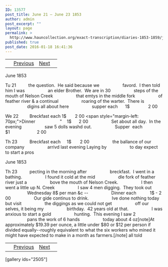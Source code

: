 ```yaml
---
ID: 13577
post_title: June 21 – June 23 1853
author: admin
post_excerpt: ""
layout: page
permalink: >
  http://www.hauncollection.org/exact-transcription/diaries-1853-1859/june-21-june-23-1853/
published: true
post_date: 2016-01-18 16:41:36
---
```

<table style="width: 100%;" align="center">
<tbody>
<tr>
<td> <a href="http://www.hauncollection.org/diaries-1853-1859/accounts-page-2/"><img class="" src="https://lh3.googleusercontent.com/-EFJpxxNiPNw/VqgtWBCZrMI/AAAAAAAAAFU/WfY4lPFWWkg/s800-Ic42/Soeb-Plain-Arrows-8-10px.png" alt="" width="10" height="10" /></a> <a href="http://www.hauncollection.org/diaries-1853-1859/june-20-june-21-1853/">Previous</a></td>
<td style="text-align: right;"><a href="http://www.hauncollection.org/diaries-1853-1859/june-23-26-1853/">Next</a> <a href="http://www.hauncollection.org/diaries-1853-1859/june-23-26-1853/"><img src="https://lh3.googleusercontent.com/-67k0cYlpXHw/VqgtWKz1MXI/AAAAAAAAAFU/k9PW_Piyurk/s800-Ic42/Soeb-Plain-Arrows-5-10px.png" alt="" width="10" height="10" /></a></td>
</tr>
</tbody>
</table>
June 1853

Tu 21          the question.  He said because we
<span style="margin-left: 70px;">favord.  I then told him I was
<span style="margin-left: 70px;">an elder Brother.  We are in 30
<span style="margin-left: 70px;">steps of the mouth of Nelson Creek
<span style="margin-left: 70px;">that emtys in the middle fork
<span style="margin-left: 70px;">of feather river &amp; a continual
<span style="margin-left: 70px;">roaring of the warter.  There is
<span style="margin-left: 70px;">digins all about here
<span style="margin-left: 70px;">supper each      1$               2 00</span></span></span></span></span></span></span></span>

We 22         Breckfast each 1$       2 00
<span style="margin-left: 70px;">Dinner                    "    1$      2 00
<span style="margin-left: 70px;">Set about all day.  In the evening
<span style="margin-left: 70px;">saw 5 dolls washd out.
<span style="margin-left: 70px;">Supper  each $1                      2 00</span></span></span></span>

Th 23          Breckfast each     1$       2 00
<span style="margin-left: 70px;">the ballance of our company
<span style="margin-left: 70px;">arrivd last evening Laying by
<span style="margin-left: 70px;">to day expect to start a pros</span></span></span>

June 1853

Th 23          pecting in the morning after
<span style="margin-left: 70px;">breckfast.  I went in a bathing.
<span style="margin-left: 70px;">I found it cold at the mid
<span style="margin-left: 70px;">dle fork of feather river just a
<span style="margin-left: 70px;">bove the mouth of Nelson Creek.
<span style="margin-left: 70px;">I then went a little up N. Creek
<span style="margin-left: 70px;">I saw 4 men digging.  They took out
<span style="margin-left: 70px;">Wednesday 8$ per man &amp;c --
<span style="margin-left: 70px;">Dinner each           1$ - 2 00
<span style="margin-left: 70px;">Our gide continus to drink.
<span style="margin-left: 70px;">Ive done nothing today but visit
<span style="margin-left: 70px;">the diggings as we could not get
<span style="margin-left: 70px;">off our selves, it being my
<span style="margin-left: 70px;">birthday.  42 years old at that.
<span style="margin-left: 70px;">I was anxious to start a gold
<span style="margin-left: 70px;">hunting.  This evening I saw 2
<span style="margin-left: 70px;">pans the work of 6 hands
<span style="margin-left: 70px;">today about 4 oz[note]At approximately $19.39 per ounce, a little under $80 or $12 per person if divided equally--roughly equivalent to what the six workers who mined it might have expected to make in a month as farmers.[/note] all told</span></span></span></span></span></span></span></span></span></span></span></span></span></span></span></span></span>
<table style="width: 100%;" align="center">
<tbody>
<tr>
<td> <a href="http://www.hauncollection.org/diaries-1853-1859/accounts-page-2/"><img class="" src="https://lh3.googleusercontent.com/-EFJpxxNiPNw/VqgtWBCZrMI/AAAAAAAAAFU/WfY4lPFWWkg/s800-Ic42/Soeb-Plain-Arrows-8-10px.png" alt="" width="10" height="10" /></a> <a href="http://www.hauncollection.org/diaries-1853-1859/june-20-june-21-1853/">Previous</a></td>
<td style="text-align: right;"><a href="http://www.hauncollection.org/diaries-1853-1859/june-23-26-1853/">Next</a> <a href="http://www.hauncollection.org/diaries-1853-1859/june-23-26-1853/"><img src="https://lh3.googleusercontent.com/-67k0cYlpXHw/VqgtWKz1MXI/AAAAAAAAAFU/k9PW_Piyurk/s800-Ic42/Soeb-Plain-Arrows-5-10px.png" alt="" width="10" height="10" /></a></td>
</tr>
</tbody>
</table>
[gallery ids="2505"]
